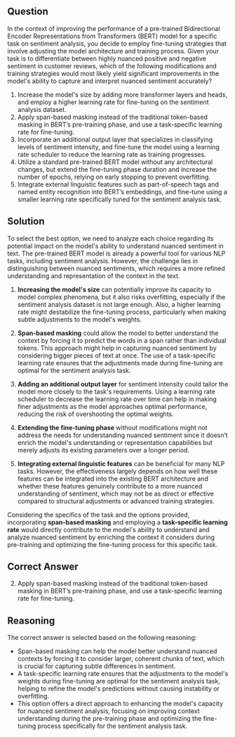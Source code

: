## Question
In the context of improving the performance of a pre-trained Bidirectional Encoder Representations from Transformers (BERT) model for a specific task on sentiment analysis, you decide to employ fine-tuning strategies that involve adjusting the model architecture and training process. Given your task is to differentiate between highly nuanced positive and negative sentiment in customer reviews, which of the following modifications and training strategies would most likely yield significant improvements in the model's ability to capture and interpret nuanced sentiment accurately?

1. Increase the model's size by adding more transformer layers and heads, and employ a higher learning rate for fine-tuning on the sentiment analysis dataset.
2. Apply span-based masking instead of the traditional token-based masking in BERT’s pre-training phase, and use a task-specific learning rate for fine-tuning.
3. Incorporate an additional output layer that specializes in classifying levels of sentiment intensity, and fine-tune the model using a learning rate scheduler to reduce the learning rate as training progresses.
4. Utilize a standard pre-trained BERT model without any architectural changes, but extend the fine-tuning phase duration and increase the number of epochs, relying on early stopping to prevent overfitting.
5. Integrate external linguistic features such as part-of-speech tags and named entity recognition into BERT’s embeddings, and fine-tune using a smaller learning rate specifically tuned for the sentiment analysis task.

## Solution

To select the best option, we need to analyze each choice regarding its potential impact on the model's ability to understand nuanced sentiment in text. The pre-trained BERT model is already a powerful tool for various NLP tasks, including sentiment analysis. However, the challenge lies in distinguishing between nuanced sentiments, which requires a more refined understanding and representation of the context in the text.

1. **Increasing the model's size** can potentially improve its capacity to model complex phenomena, but it also risks overfitting, especially if the sentiment analysis dataset is not large enough. Also, a higher learning rate might destabilize the fine-tuning process, particularly when making subtle adjustments to the model's weights.

2. **Span-based masking** could allow the model to better understand the context by forcing it to predict the words in a span rather than individual tokens. This approach might help in capturing nuanced sentiment by considering bigger pieces of text at once. The use of a task-specific learning rate ensures that the adjustments made during fine-tuning are optimal for the sentiment analysis task.

3. **Adding an additional output layer** for sentiment intensity could tailor the model more closely to the task's requirements. Using a learning rate scheduler to decrease the learning rate over time can help in making finer adjustments as the model approaches optimal performance, reducing the risk of overshooting the optimal weights.

4. **Extending the fine-tuning phase** without modifications might not address the needs for understanding nuanced sentiment since it doesn’t enrich the model's understanding or representation capabilities but merely adjusts its existing parameters over a longer period.

5. **Integrating external linguistic features** can be beneficial for many NLP tasks. However, the effectiveness largely depends on how well these features can be integrated into the existing BERT architecture and whether these features genuinely contribute to a more nuanced understanding of sentiment, which may not be as direct or effective compared to structural adjustments or advanced training strategies.

Considering the specifics of the task and the options provided, incorporating **span-based masking** and employing a **task-specific learning rate** would directly contribute to the model's ability to understand and analyze nuanced sentiment by enriching the context it considers during pre-training and optimizing the fine-tuning process for this specific task.

## Correct Answer

2. Apply span-based masking instead of the traditional token-based masking in BERT’s pre-training phase, and use a task-specific learning rate for fine-tuning.

## Reasoning

The correct answer is selected based on the following reasoning:
- Span-based masking can help the model better understand nuanced contexts by forcing it to consider larger, coherent chunks of text, which is crucial for capturing subtle differences in sentiment.
- A task-specific learning rate ensures that the adjustments to the model's weights during fine-tuning are optimal for the sentiment analysis task, helping to refine the model's predictions without causing instability or overfitting.
- This option offers a direct approach to enhancing the model's capacity for nuanced sentiment analysis, focusing on improving context understanding during the pre-training phase and optimizing the fine-tuning process specifically for the sentiment analysis task.